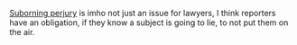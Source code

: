 <a href="https://en.wikipedia.org/wiki/Subornation_of_perjury#In_legal_practice">Suborning perjury</a> is imho not just an issue for lawyers, I think reporters have an obligation, if they know a subject is going to lie, to not put them on the air. 
